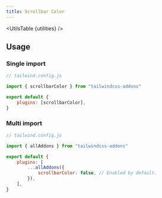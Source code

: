 ```yaml
---
title: Scrollbar Color
---
```


<script>
    import UtilsTable from "$lib/UtilsTable.svelte"
    import { getUtilities } from "$lib/utils/tailwind.js"
    import { scrollbarColor } from "tailwindcss-addons"
    const utilities = getUtilities(scrollbarColor.handler);
</script>

<UtilsTable {utilities} />

## Usage

### Single import

```js
// tailwind.config.js

import { scrollbarColor } from "tailwindcss-addons"

export default {
    plugins: [scrollbarColor],
}
```

### Multi import

```js
// tailwind.config.js

import { allAddons } from "tailwindcss-addons"

export default {
    plugins: [
        ...allAddons({
            scrollbarColor: false, // Enabled by default.
        }),
    ],
}
```
